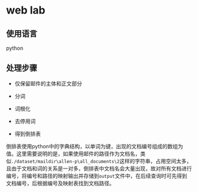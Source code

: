 # web lab



## 使用语言

python



## 处理步骤

- 仅保留邮件的主体和正文部分

- 分词

- 词根化

- 去停用词

- 得到倒排表

倒排表使用python中的字典结构，以单词为键，出现的文档编号组成的数组为值。这里需要说明的是，如果使用邮件的路径作为文档名，类似`./dataset/maildir\allen-p\all_documents\2`这样的字符串，占用空间太多，且由于文档和词的关系是一对多，倒排表中文档名会大量出现，故对所有文档进行编号，将编号和路径的映射输出并存储到`output`文件中，在后续查询时可先得到文档编号，后根据编号及映射表找到文档路径。